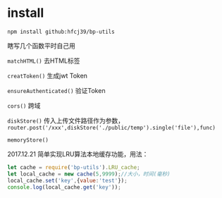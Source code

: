 
# install
```
npm install github:hfcj39/bp-utils
```

瞎写几个函数平时自己用

`matchHTML()` 去HTML标签

`creatToken()` 生成jwt Token

`ensureAuthenticated()` 验证Token

`cors()` 跨域

`diskStore()` 传入上传文件路径作为参数，`router.post('/xxx',diskStore('./public/temp').single('file'),func)`

`memoryStore()`

2017.12.21  简单实现LRU算法本地缓存功能，用法：
```javascript
let cache = require('bp-utils').LRU_cache;
let local_cache = new cache(5,9999);//大小，时间(毫秒)
local_cache.set('key',{value:'test'});
console.log(local_cache.get('key'));
```
